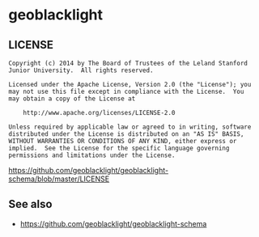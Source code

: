 # geoblacklight

## LICENSE

```
Copyright (c) 2014 by The Board of Trustees of the Leland Stanford
Junior University.  All rights reserved.

Licensed under the Apache License, Version 2.0 (the "License"); you
may not use this file except in compliance with the License.  You
may obtain a copy of the License at

    http://www.apache.org/licenses/LICENSE-2.0

Unless required by applicable law or agreed to in writing, software
distributed under the License is distributed on an "AS IS" BASIS,
WITHOUT WARRANTIES OR CONDITIONS OF ANY KIND, either express or
implied.  See the License for the specific language governing
permissions and limitations under the License.
```

https://github.com/geoblacklight/geoblacklight-schema/blob/master/LICENSE

## See also

* https://github.com/geoblacklight/geoblacklight-schema